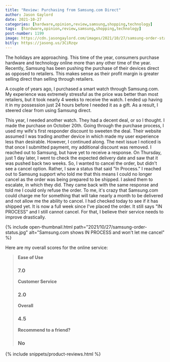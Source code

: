 ```yaml
---
title: "Review: Purchasing from Samsung.com Direct"
author: Jason Gaylord
date: 2021-10-27
categories: [hardware,opinion,review,samsung,shopping,technology]
tags:  [hardware,opinion,review,samsung,shopping,technology]
post-number: 1199
image: https://cdn.jasongaylord.com/images/2021/10/27/samsung-order-status.jpg
bitly: https://jasong.us/3CiRzqv
---
```


The holidays are approaching. This time of the year, consumers purchase hardware and technology online more than any other time of the year. Recently, Samsung has been pushing the purchase of their devices direct as opposed to retailers. This makes sense as their profit margin is greater selling direct than selling through retailers.

A couple of years ago, I purchased a smart watch through Samsung.com. My experience was extremely stressful as the price was better than most retailers, but it took nearly 4 weeks to receive the watch. I ended up having it in my possession just 24 hours before I needed it as a gift. As a result, I steered clear from using Samsung direct. 

This year, I needed another watch. They had a decent deal, or so I thought. I made the purchase on October 20th. Going through the purchase process, I used my wife's first responder discount to sweeten the deal. Their website assumed I was trading another device in which made my user experience less than desirable. However, I continued along. The next issue I noticed is that once I submitted payment, my additional discount was removed. I reached out to Samsung, but have yet to receive a response. On Thursday, just 1 day later, I went to check the expected delivery date and saw that it was pushed back two weeks. So, I wanted to cancel the order, but didn't see a cancel option. Rather, I saw a status that said "In Process." I reached out to Samsung support who told me that this means I could no longer cancel as the order was being prepared to be shipped. I asked them to escalate, in which they did. They came back with the same response and told me I could only refuse the order. To me, it's crazy that Samsung.com could charge me for something that will take nearly a month to be delivered and not allow me the ability to cancel. I had checked today to see if it has shipped yet. It is now a full week since I've placed the order. It still says "IN PROCESS" and I still cannot cancel. For that, I believe their service needs to improve drastically.

{% include open-thumbnail.html path="2021/10/27/samsung-order-status.jpg" alt="Samsung.com shows IN PROCESS and won't let me cancel" %}

Here are my overall scores for the online service:

> **Ease of Use**
> ### 7.0
> 
> **Customer Service**
> ### 2.0
> 
> **Overall**
> ### 4.5
> 
> **Recommend to a friend?**
> ### No

{% include snippets/product-reviews.html %}